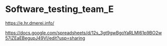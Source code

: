 # Software_testing_team_E

https://e.hr.dmerej.info/


https://docs.google.com/spreadsheets/d/12s_3gt9gwBgoYaRLMI61p9BO2w57iZEaEBegupJ49VI/edit?usp=sharing
